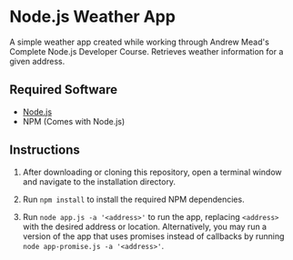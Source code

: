# Node.js Weather App

A simple weather app created while working through Andrew Mead's Complete Node.js Developer Course. Retrieves weather information for a given address.

## Required Software

* [Node.js](https://nodejs.org)
* NPM (Comes with Node.js)

## Instructions

1.  After downloading or cloning this repository, open a terminal window and navigate to the installation directory.

2.  Run `npm install` to install the required NPM dependencies.

3.  Run `node app.js -a '<address>'` to run the app, replacing `<address>` with the desired address or location. Alternatively, you may run a version of the app that uses promises instead of callbacks by running `node app-promise.js -a '<address>'`.
